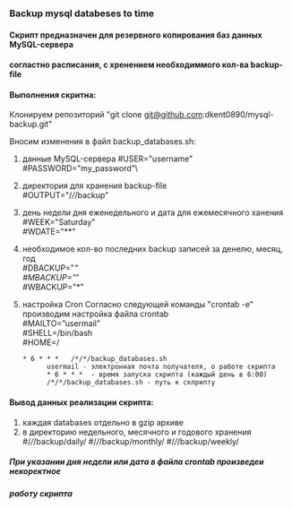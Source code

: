 ### Backup mysql databeses to time 

#### Скрипт предназначен для резервного копирования баз данных MySQL-сервера
#### согластно расписания, с хренением необходиммого кол-ва backup-file  

#### Выполнения скритна:

Клонируем репозиторий "git clone git@github.com:dkent0890/mysql-backup.git"

Вносим изменения в файл backup_databases.sh:

1. данные MySQL-сервера
     #USER="username"\
     #PASSWORD="my_password"\
2. директория для хранения backup-file\
     #OUTPUT="/*/*/backup"
3. день недели дня еженедельного и дата для ежемесячного ханения\
     #WEEK="Saturday"\
     #WDATE="**"
4. необходимое кол-во последних backup записей за денелю, месяц, год\
     #DBACKUP="*"\
     #MBACKUP="*"\
     #WBACKUP="*"
5. настройка Cron
   Согласно следующей команды "crontab -e" производим настройка файла crontab\
      #MAILTO=”usermail”\
      #SHELL=/bin/bash\
      #HOME=/

       * 6 * * *   /*/*/backup_databases.sh
             usermail - электронная почта получателя, о работе скрипта
             * 6 * * *  - время запуска скрипта (каждый день в 6:00)
             /*/*/backup_databases.sh - путь к скприпту

#### Вывод данных реализации скрипта:
1. каждая databases отдельно в gzip архиве
2. в директорию недельного, месячного и годового хранения\
     #/*/*/backup/daily/
     #/*/*/backup/monthly/
     #/*/*/backup/weekly/

##### При указании дня недели или дата в файла crontab произведеи некоректное
##### работу скрипта

